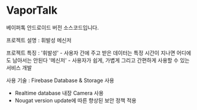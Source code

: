 # VaporTalk

베이퍼톡 안드로이드 버전 소스코드입니다.

프로젝트 설명 : 
휘발성 메신저

프로젝트 특징 : 
'휘발성' - 사용자 간에 주고 받은 데이터는 특정 시간이 지나면 어디에도 남아서는 안된다
'메신저' - 사용자가 쉽게, 가볍게 그리고 간편하게 사용할 수 있는 서비스 개발

사용 기술 : 
Firebase Database & Storage 사용
- Realtime database
내장 Camera 사용
- Nougat version update에 따른 향상된 보안 정책 적용


